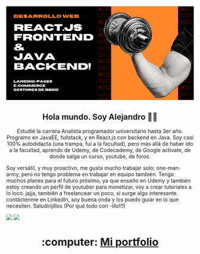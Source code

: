 ![imagen de portada Github](banner_github_react_java.PNG)

<h2 align="center">Hola mundo. Soy Alejandro 👋🤓</h2>
<p align="center">Estudié la carrera Analista programador universitario hasta 3er año. Programo en JavaEE, fullstack, y en React.js con backend en Java. Soy casi 100% autodidacta (una trampa, fuí a la facultad), pero más allá de haber ido a la facultad, aprendo de Udemy, de Codecademy, de Google actívate, de donde salga un curso, youtube, de foros.</p>

<p>Soy versátil, y muy proactivo, me gusta mucho trabajar solo; one-man-army, pero no tengo problema en trabajar en equipo también. Tengo muchos planes para el futuro próximo, ya que enseño en Udemy y también estoy creando un perfil de youtuber para monetizar, voy a crear tutoriales a lo loco. jajja, también a freelancear un poco, si surge algo interesante. contáctenme en LinkedIn, soy buena onda y los puedo guiar en lo que necesiten. Saludirijillos (Por qué todo con -illo!!!)</p>

<p>
  <img height="180em" src="https://github-readme-stats.vercel.app/api?username=AlexielArdilla&show_icons=true&hide_border=true&&count_private=true&include_all_commits=true" />
  <img height="180em" src="https://github-readme-stats.vercel.app/api/top-langs/?username=AlexielArdilla&exclude_repo=KNN-Image-Classification&show_icons=true&hide_border=true&layout=compact&langs_count=8"/>
</p>


  <h1 align="center">:computer: <a href="https://alexielardilla.github.io/portfolio-ale-vera/" target="_blank">Mi portfolio</a></h1>
<!--
**AlexielArdilla/AlexielArdilla** is a ✨ _special_ ✨ repository because its `README.md` (this file) appears on your GitHub profile.

Here are some ideas to get you started:

- 🔭 I’m currently working on ...
- 🌱 I’m currently learning ...
- 👯 I’m looking to collaborate on ...
- 🤔 I’m looking for help with ...
- 💬 Ask me about ...
- 📫 How to reach me: ...
- 😄 Pronouns: ...
- ⚡ Fun fact: ...
-->
